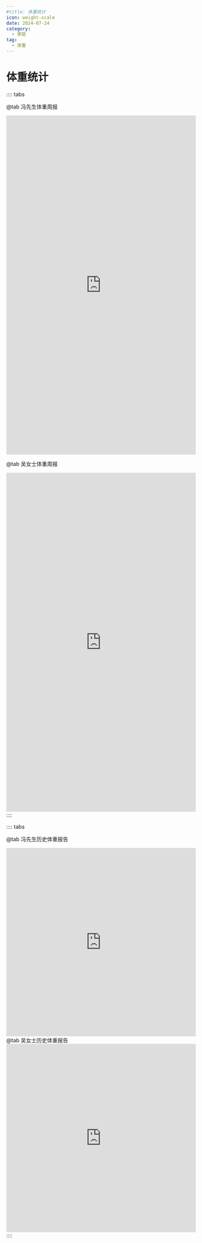 ```yaml
---
#title: 体重统计
icon: weight-scale
date: 2024-07-24
category:
  - 家庭
tag:
  - 体重
---
```


# 体重统计

:::: tabs

@tab 冯先生体重周报

<iframe 
src="https://arthurfsy2.github.io/yunmai_weight_extract2json/weekly_report_fsy.html" 
frameborder=0
height=900
width=100%
seamless=seamless
scrolling=auto
></iframe>

@tab 吴女士体重周报

<iframe 
src="https://arthurfsy2.github.io/yunmai_weight_extract2json/weekly_report_wyf.html" 
frameborder=0
height=900
width=100%
seamless=seamless
scrolling=auto
></iframe>
::::

:::: tabs

@tab 冯先生历史体重报告

<iframe 
src="https://arthurfsy2.github.io/yunmai_weight_extract2json/weight_report_fsy.html" 
frameborder=0
height=500
width=100%
seamless=seamless
scrolling=auto
></iframe>
@tab 吴女士历史体重报告

<iframe 
src="https://arthurfsy2.github.io/yunmai_weight_extract2json/weight_report_wyf.html" 
frameborder=0
height=500
width=100%
seamless=seamless
scrolling=auto
></iframe>
::::
